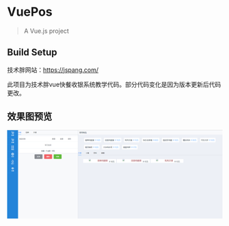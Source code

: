 # VuePos

> A Vue.js project

## Build Setup

技术胖网站：https://jspang.com/

此项目为技术胖vue快餐收银系统教学代码。部分代码变化是因为版本更新后代码更改。
## 效果图预览
![image](https://github.com/Siwuji/vueText/blob/master/images/pos.png)
